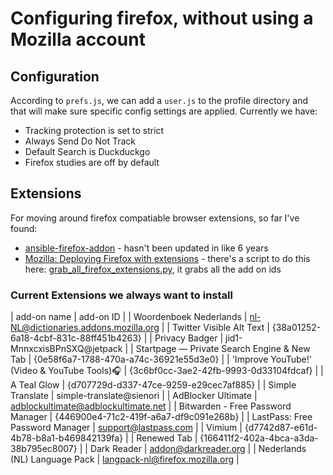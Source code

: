 # Configuring firefox, without using a Mozilla account

## Configuration
According to `prefs.js`, we can add a `user.js` to the profile directory and that will make sure specific config settings are applied. Currently we have:
- Tracking protection is set to strict
- Always Send Do Not Track
- Default Search is Duckduckgo
- Firefox studies are off by default

## Extensions
For moving around firefox compatiable browser extensions, so far I've found:
- [ansible-firefox-addon](https://github.com/alzadude/ansible-firefox-addon) - hasn't been updated in like 6 years
- [Mozilla: Deploying Firefox with extensions](https://support.mozilla.org/en-US/kb/deploying-firefox-with-extensions) - there's a script to do this here: [grab_all_firefox_extensions.py](./grab_all_firefox_extensions.py), it grabs all the add on ids

### Current Extensions we always want to install

|   add-on name   |   add-on ID   |
| Woordenboek Nederlands | nl-NL@dictionaries.addons.mozilla.org |
| Twitter Visible Alt Text | {38a01252-6a18-4cbf-831c-88ff451b4263} |
| Privacy Badger | jid1-MnnxcxisBPnSXQ@jetpack |
| Startpage — Private Search Engine & New Tab | {0e58f6a7-1788-470a-a74c-36921e55d3e0} |
| 'Improve YouTube!' (Video & YouTube Tools)🎧 | {3c6bf0cc-3ae2-42fb-9993-0d33104fdcaf} |
| A Teal Glow | {d707729d-d337-47ce-9259-e29cec7af885} |
| Simple Translate | simple-translate@sienori |
| AdBlocker Ultimate | adblockultimate@adblockultimate.net |
| Bitwarden - Free Password Manager | {446900e4-71c2-419f-a6a7-df9c091e268b} |
| LastPass: Free Password Manager | support@lastpass.com |
| Vimium | {d7742d87-e61d-4b78-b8a1-b469842139fa} |
| Renewed Tab | {166411f2-402a-4bca-a3da-38b795ec8007} |
| Dark Reader | addon@darkreader.org |
| Nederlands (NL) Language Pack | langpack-nl@firefox.mozilla.org |
